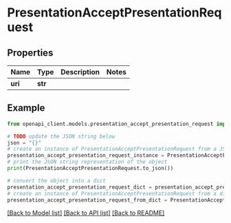 # PresentationAcceptPresentationRequest


## Properties

Name | Type | Description | Notes
------------ | ------------- | ------------- | -------------
**uri** | **str** |  | 

## Example

```python
from openapi_client.models.presentation_accept_presentation_request import PresentationAcceptPresentationRequest

# TODO update the JSON string below
json = "{}"
# create an instance of PresentationAcceptPresentationRequest from a JSON string
presentation_accept_presentation_request_instance = PresentationAcceptPresentationRequest.from_json(json)
# print the JSON string representation of the object
print(PresentationAcceptPresentationRequest.to_json())

# convert the object into a dict
presentation_accept_presentation_request_dict = presentation_accept_presentation_request_instance.to_dict()
# create an instance of PresentationAcceptPresentationRequest from a dict
presentation_accept_presentation_request_from_dict = PresentationAcceptPresentationRequest.from_dict(presentation_accept_presentation_request_dict)
```
[[Back to Model list]](../README.md#documentation-for-models) [[Back to API list]](../README.md#documentation-for-api-endpoints) [[Back to README]](../README.md)


